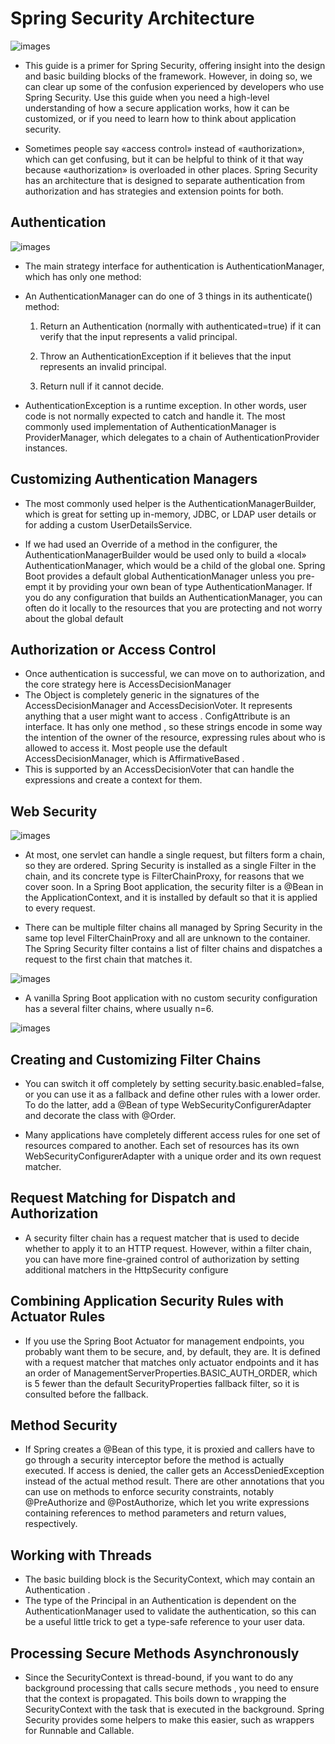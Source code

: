 # Spring Security Architecture

![images](https://www.techbooky.com/wp-content/uploads/2019/09/Spring-Security-Architecture.jpg) 

- This guide is a primer for Spring Security, offering insight into the design and basic building blocks of the framework. However, in doing so, we can clear up some of the confusion experienced by developers who use Spring Security. Use this guide when you need a high-level understanding of how a secure application works, how it can be customized, or if you need to learn how to think about application security.

- Sometimes people say «access control» instead of «authorization», which can get confusing, but it can be helpful to think of it that way because «authorization» is overloaded in other places. Spring Security has an architecture that is designed to separate authentication from authorization and has strategies and extension points for both.

## Authentication

![images](https://github.com/spring-guides/top-spring-security-architecture/raw/master/images/authentication.png)

- The main strategy interface for authentication is AuthenticationManager, which has only one method:

- An AuthenticationManager can do one of 3 things in its authenticate() method:

    1. Return an Authentication (normally with authenticated=true) if it can verify that the input represents a valid principal.

    2. Throw an AuthenticationException if it believes that the input represents an invalid principal.

    3. Return null if it cannot decide.

- AuthenticationException is a runtime exception. In other words, user code is not normally expected to catch and handle it. The most commonly used implementation of AuthenticationManager is ProviderManager, which delegates to a chain of AuthenticationProvider instances.

## Customizing Authentication Managers
- The most commonly used helper is the AuthenticationManagerBuilder, which is great for setting up in-memory, JDBC, or LDAP user details or for adding a custom UserDetailsService.

- If we had used an Override of a method in the configurer, the AuthenticationManagerBuilder would be used only to build a «local» AuthenticationManager, which would be a child of the global one. Spring Boot provides a default global AuthenticationManager unless you pre-empt it by providing your own bean of type AuthenticationManager. If you do any configuration that builds an AuthenticationManager, you can often do it locally to the resources that you are protecting and not worry about the global default

## Authorization or Access Control
- Once authentication is successful, we can move on to authorization, and the core strategy here is AccessDecisionManager
- The Object is completely generic in the signatures of the AccessDecisionManager and AccessDecisionVoter. It represents anything that a user might want to access . ConfigAttribute is an interface. It has only one method , so these strings encode in some way the intention of the owner of the resource, expressing rules about who is allowed to access it. Most people use the default AccessDecisionManager, which is AffirmativeBased .
- This is supported by an AccessDecisionVoter that can handle the expressions and create a context for them.

## Web Security

![images](https://github.com/spring-guides/top-spring-security-architecture/raw/master/images/filters.png)

- At most, one servlet can handle a single request, but filters form a chain, so they are ordered. Spring Security is installed as a single Filter in the chain, and its concrete type is FilterChainProxy, for reasons that we cover soon. In a Spring Boot application, the security filter is a @Bean in the ApplicationContext, and it is installed by default so that it is applied to every request.

- There can be multiple filter chains all managed by Spring Security in the same top level FilterChainProxy and all are unknown to the container. The Spring Security filter contains a list of filter chains and dispatches a request to the first chain that matches it.

![images](https://github.com/spring-guides/top-spring-security-architecture/raw/master/images/security-filters.png)


- A vanilla Spring Boot application with no custom security configuration has a several filter chains, where usually n=6.

![images](https://github.com/spring-guides/top-spring-security-architecture/raw/master/images/security-filters-dispatch.png)

## Creating and Customizing Filter Chains
- You can switch it off completely by setting security.basic.enabled=false, or you can use it as a fallback and define other rules with a lower order. To do the latter, add a @Bean of type WebSecurityConfigurerAdapter and decorate the class with @Order.

- Many applications have completely different access rules for one set of resources compared to another. Each set of resources has its own WebSecurityConfigurerAdapter with a unique order and its own request matcher.

## Request Matching for Dispatch and Authorization
- A security filter chain has a request matcher that is used to decide whether to apply it to an HTTP request. However, within a filter chain, you can have more fine-grained control of authorization by setting additional matchers in the HttpSecurity configure

## Combining Application Security Rules with Actuator Rules
- If you use the Spring Boot Actuator for management endpoints, you probably want them to be secure, and, by default, they are. It is defined with a request matcher that matches only actuator endpoints and it has an order of ManagementServerProperties.BASIC_AUTH_ORDER, which is 5 fewer than the default SecurityProperties fallback filter, so it is consulted before the fallback.

## Method Security
- If Spring creates a @Bean of this type, it is proxied and callers have to go through a security interceptor before the method is actually executed. If access is denied, the caller gets an AccessDeniedException instead of the actual method result. There are other annotations that you can use on methods to enforce security constraints, notably @PreAuthorize and @PostAuthorize, which let you write expressions containing references to method parameters and return values, respectively.

## Working with Threads
- The basic building block is the SecurityContext, which may contain an Authentication .
- The type of the Principal in an Authentication is dependent on the AuthenticationManager used to validate the authentication, so this can be a useful little trick to get a type-safe reference to your user data.

## Processing Secure Methods Asynchronously
- Since the SecurityContext is thread-bound, if you want to do any background processing that calls secure methods , you need to ensure that the context is propagated. This boils down to wrapping the SecurityContext with the task that is executed in the background. Spring Security provides some helpers to make this easier, such as wrappers for Runnable and Callable.
